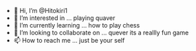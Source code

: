 - 👋 Hi, I’m @Hitokiri1
- 👀 I’m interested in ... playing quaver 
- 🌱 I’m currently learning ... how to play chess
- 💞️ I’m looking to collaborate on ... quever its a reallly fun game
- 📫 How to reach me ... just be your self 

<!---
Hitokiri1/Hitokiri1 is a ✨ special ✨ repository because its `README.md` (this file) appears on your GitHub profile.
You can click the Preview link to take a look at your changes.
--->
